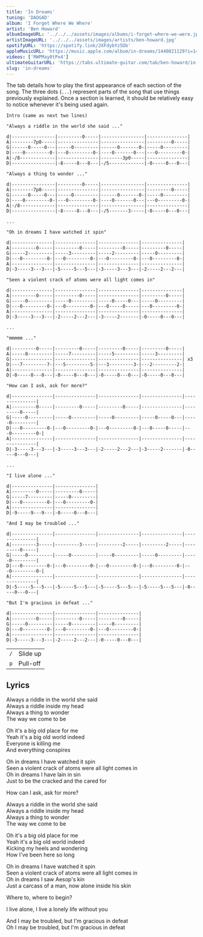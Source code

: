 ```yaml
---
title: 'In Dreams'
tuning: 'DADGAD'
album: 'I Forget Where We Where'
artist: 'Ben Howard'
albumImageURL: '../../../assets/images/albums/i-forget-where-we-were.jpg'
artistImageURL: '../../../assets/images/artists/ben-howard.jpg'
spotifyURL: 'https://spotify.link/2XFdybYz5Db'
appleMusicURL: 'https://music.apple.com/album/in-dreams/1440821129?i=1440821138&l'
videos: ['RWPMay0tPx4']
ultimateGuitarURL: 'https://tabs.ultimate-guitar.com/tab/ben-howard/in-dreams-tabs-1680648'
slug: 'in-dreams'
---
```


The tab details how to play the first appearance of each section of the song. The three dots (`...`) represent parts of the song that use things previously explained. Once a section is learned, it should be relatively easy to notice whenever it's being used again.

```
Intro (same as next two lines)

"Always a riddle in the world she said ..."

d|----------------|---------0-----|----------------|---------------|
A|--------7p0-----|---------------|----------------|---------0-----|
G|------0-----0---|-----0---------|------0-------0-|-----0---------|
D|----0---------0-|---0---------0-|----0-------0---|---0---------0-|
A|-/8-------------|---------------|--------3p0-----|---------------|
D|----------------|-8-----8---8---|-/5-------------|-0-----0---0---|

"Always a thing to wonder ..."

d|----------------|---------0-----|----------------|---------------|
A|--------7p0-----|---------------|----------------|---------0-----|
G|------0-----0---|-----0---------|------0-------0-|-----0---------|
D|----0---------0-|---0---------0-|----0-------0---|---0---------0-|
A|-/8-------------|---------------|----------------|---------------|
D|----------------|-8-----8---8---|-/5-------3-----|-0-----0---0---|

...

"Oh in dreams I have watched it spin"

d|---------------|---------------|---------------|---------------|
A|---------0-----|---------0-----|---------0-----|---------0-----|
G|-----2---------|-----3---------|-----2---------|-----0---------|
D|---0---------0-|---0---------0-|---0---------0-|---0---------0-|
A|---------------|---------------|---------------|---------------|
D|-3-----3---3---|-5-----5---5---|-3-----3---3---|-2-----2---2---|

"Seen a violent crack of atoms were all light comes in"

d|---------------|---------------|---------------|---------------|
A|---------0-----|---------0-----|---------------|---------0-----|
G|-----0---------|-----0---------|-----0-----0---|-----0---------|
D|---0---------0-|---0---------0-|---0-----0-----|---0---------0-|
A|---------------|---------------|---------------|---------------|
D|-3-----3---3---|-2-----2---2---|-3-----2-------|-0-----0---0---|

...

"mmmmm ..."

d|---------0-----|---------0-----|---------0-----|---------0-----|
A|-----8---------|-----7---------|-----5---------|-----3---------|
G|---------------|---------------|---------------|---------------| x3
D|---7---------7-|---5---------5-|---3---------3-|---2---------2-|
A|---------------|---------------|---------------|---------------|
D|-0-----0---0---|-0-----0---0---|-0-----0---0---|-0-----0---0---|

"How can I ask, ask for more?"

d|---------------|---------------|---------------|---------------|---------------|
A|---------0-----|---------0-----|---------0-----|---------------|---------0-----|
G|-----0---------|-----0---------|-----0---------|-----0-----0---|-----0---------|
D|---0---------0-|---0---------0-|---0---------0-|---0-----0-----|---0---------0-|
A|---------------|---------------|---------------|---------------|---------------|
D|-3-----3---3---|-3-----3---3---|-2-----2---2---|-3-----2-------|-0-----0---0---|

...

"I live alone ..."

d|---------------|---------------|
A|---------0-----|---------0-----|
G|-----7---------|-----0---------|
D|---0---------0-|---0---------0-|
A|---------------|---------------|
D|-9-----9---9---|-0-----0---0---|

"And I may be troubled ..."

d|---------------|---------------|---------------|---------------|---------------|
A|---------3-----|---------3-----|---------2-----|---------2-----|---------0-----|
G|-----0---------|-----0---------|-----0---------|-----0---------|-----0---------|
D|---0---------0-|---0---------0-|---0---------0-|---0---------0-|---0---------0-|
A|---------------|---------------|---------------|---------------|---------------|
D|-5-----5---5---|-5-----5---5---|-5-----5---5---|-5-----5---5---|-0-----0---0---|

"But I'm gracious in defeat ..."

d|---------------|---------------|---------------|
A|---------0-----|---------0-----|---------0-----|
G|-----0---------|-----0---------|-----0---------|
D|---0---------0-|---0---------0-|---0---------0-|
A|---------------|---------------|---------------|
D|-3-----3---3---|-2-----2---2---|-0-----0---0---|
```

|     |          |
| --- | -------- |
| `/` | Slide up |
| `p` | Pull-off |

## Lyrics

Always a riddle in the world she said  
Always a riddle inside my head  
Always a thing to wonder  
The way we come to be

Oh it's a big old place for me  
Yeah it's a big old world indeed  
Everyone is killing me  
And everything conspires

Oh in dreams I have watched it spin  
Seen a violent crack of atoms were all light comes in  
Oh in dreams I have lain in sin  
Just to be the cracked and the cared for

How can I ask, ask for more?

Always a riddle in the world she said  
Always a riddle inside my head  
Always a thing to wonder  
The way we come to be

Oh it's a big old place for me  
Yeah it's a big old world indeed  
Kicking my heels and wondering  
How I've been here so long

Oh in dreams I have watched it spin  
Seen a violent crack of atoms were all light comes in  
Oh in dreams I saw Aesop's kin  
Just a carcass of a man, now alone inside his skin

Where to, where to begin?

I live alone, I live a lonely life without you

And I may be troubled, but I'm gracious in defeat  
Oh I may be troubled, but I'm gracious in defeat
